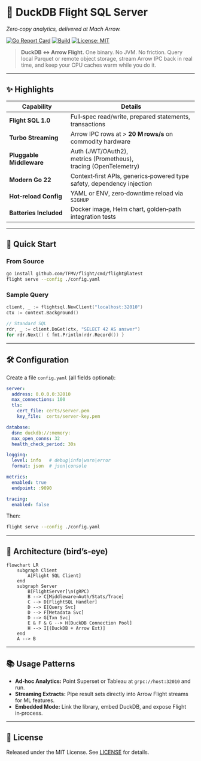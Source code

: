 # 🦆 DuckDB Flight SQL Server

*Zero‑copy analytics, delivered at Mach Arrow.*

[![Go Report Card](https://goreportcard.com/badge/github.com/TFMV/flight)](https://goreportcard.com/report/github.com/TFMV/flight)
[![Build](https://github.com/TFMV/flight/actions/workflows/ci.yml/badge.svg)](https://github.com/TFMV/flight/actions/workflows/ci.yml)
[![License: MIT](https://img.shields.io/badge/license-MIT-blue.svg)](LICENSE)

> **DuckDB ↔︎ Arrow Flight.** One binary. No JVM. No friction. Query local Parquet or remote object storage, stream Arrow IPC back in real time, and keep your CPU caches warm while you do it.

---

## ✨ Highlights

| Capability               | Details                                                                |
| ------------------------ | ---------------------------------------------------------------------- |
| **Flight SQL 1.0**       | Full‑spec read/write, prepared statements, transactions                |
| **Turbo Streaming**      | Arrow IPC rows at > **20 M rows/s** on commodity hardware              |
| **Pluggable Middleware** | Auth (JWT/OAuth2), metrics (Prometheus), tracing (OpenTelemetry)       |
| **Modern Go 22**         | Context‑first APIs, generics‑powered type safety, dependency injection |
| **Hot‑reload Config**    | YAML or ENV, zero‑downtime reload via `SIGHUP`                         |
| **Batteries Included**   | Docker image, Helm chart, golden‑path integration tests                |

---

## 🚀 Quick Start

### From Source

```bash
go install github.com/TFMV/flight/cmd/flight@latest
flight serve --config ./config.yaml
```

### Sample Query

```go
client, _ := flightsql.NewClient("localhost:32010")
ctx := context.Background()

// Standard SQL
rdr, _ := client.DoGet(ctx, "SELECT 42 AS answer")
for rdr.Next() { fmt.Println(rdr.Record()) }
```

---

## 🛠️ Configuration

Create a file `config.yaml` (all fields optional):

```yaml
server:
  address: 0.0.0.0:32010
  max_connections: 100
  tls:
    cert_file: certs/server.pem
    key_file:  certs/server-key.pem

database:
  dsn: duckdb://:memory:
  max_open_conns: 32
  health_check_period: 30s

logging:
  level: info   # debug|info|warn|error
  format: json  # json|console

metrics:
  enabled: true
  endpoint: :9090

tracing:
  enabled: false
```

Then:

```bash
flight serve --config ./config.yaml
```

---

## 🧬 Architecture (bird’s‑eye)

```mermaid
flowchart LR
    subgraph Client
        A[Flight SQL Client]
    end
    subgraph Server
        B[FlightServer]\n(gRPC)
        B --> C[Middleware⟶Auth/Stats/Trace]
        C --> D[FlightSQL Handler]
        D --> E[Query Svc]
        D --> F[Metadata Svc]
        D --> G[Txn Svc]
        E & F & G --> H[DuckDB Connection Pool]
        H --> I[(DuckDB + Arrow Ext)]
    end
    A --> B
```

---

## 📚 Usage Patterns

* **Ad‑hoc Analytics:** Point Superset or Tableau at `grpc://host:32010` and run.
* **Streaming Extracts:** Pipe result sets directly into Arrow Flight streams for ML features.
* **Embedded Mode:** Link the library, embed DuckDB, and expose Flight in‑process.

---

## 📄 License

Released under the MIT License. See [LICENSE](LICENSE) for details.
